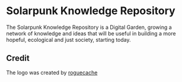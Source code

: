 # Solarpunk Knowledge Repository
The Solarpunk Knowledge Repository is a Digital Garden, growing a network of knowledge and ideas that will be useful in building a more hopeful, ecological and just society, starting today.

## Credit
The logo was created by [roguecache](https://www.reddit.com/user/roguecache/)

